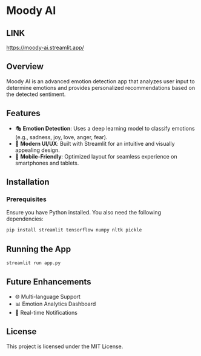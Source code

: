 # Moody AI

## LINK

https://moody-ai.streamlit.app/

## Overview

Moody AI is an advanced emotion detection app that analyzes user input to determine emotions and provides personalized recommendations based on the detected sentiment.

## Features

- 🎭 **Emotion Detection**: Uses a deep learning model to classify emotions (e.g., sadness, joy, love, anger, fear).
- 🎨 **Modern UI/UX**: Built with Streamlit for an intuitive and visually appealing design.
- 📱 **Mobile-Friendly**: Optimized layout for seamless experience on smartphones and tablets.

## Installation

### Prerequisites

Ensure you have Python installed. You also need the following dependencies:

```bash
pip install streamlit tensorflow numpy nltk pickle
```


## Running the App

```bash
streamlit run app.py
```

## Future Enhancements

- 🌐 Multi-language Support
- 📊 Emotion Analytics Dashboard
- 🔔 Real-time Notifications


## License

This project is licensed under the MIT License.
